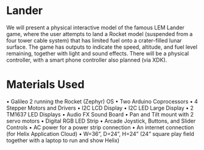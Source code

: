# Lander
We will present a physical interactive model of the famous LEM Lander game, where the user attempts to land a Rocket model (suspended from a four tower cable system) that has limited fuel onto a crater-filled lunar surface.  The game has outputs to indicate the speed, altitude, and fuel level remaining, together with light and sound effects. There will be a physical controller, with a smart phone controller also planned (via XDK).

# Materials Used
•	Galileo 2 running the Rocket (Zephyr) OS 
•	Two Arduino Coprocessors 
•	4 Stepper Motors and Drivers 
•	I2C LCD Display
•	I2C LED Large Display
•	2 TM1637 LED Displays
•	Audio FX Sound Board
•	Pan and Tilt mount with 2 servo motors
•	Digital RGB LED Strip
•	Arcade Joystick, Buttons, and Slider Controls
•	AC power for a power strip connection
•	An internet connection (for Helix Application Cloud)
•	W=36”, D=24”, H=24” (24” square play field together with a laptop to run and show Helix)
